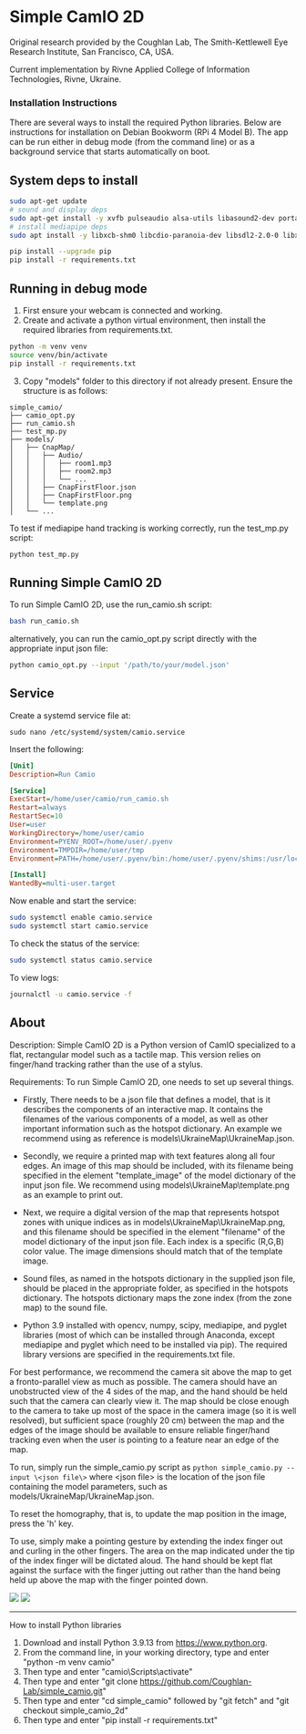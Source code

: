 # Simple CamIO 2D

Original research provided by the Coughlan Lab, The Smith-Kettlewell Eye Research Institute, San Francisco, CA, USA.

Current implementation by Rivne Applied College of Information Technologies, Rivne, Ukraine.

### Installation Instructions

There are several ways to install the required Python libraries. Below are instructions for installation on Debian Bookworm (RPi 4 Model B).
The app can be run either in debug mode (from the command line) or as a background service that starts automatically on boot.

## System deps to install
```bash
sudo apt-get update
# sound and display deps
sudo apt-get install -y xvfb pulseaudio alsa-utils libasound2-dev portaudio19-dev x11vnc libgl1-mesa-glx
# install mediapipe deps
sudo apt install -y libxcb-shm0 libcdio-paranoia-dev libsdl2-2.0-0 libxv1  libtheora0 libva-drm2 libva-x11-2 libvdpau1 libharfbuzz0b libbluray2 libatlas-base-dev libhdf5-103 libgtk-3-0

pip install --upgrade pip
pip install -r requirements.txt
```

## Running in debug mode
1. First ensure your webcam is connected and working.
2. Create and activate a python virtual environment, then install the required libraries from requirements.txt.

```bash
python -m venv venv
source venv/bin/activate
pip install -r requirements.txt
```

3. Copy "models" folder to this directory if not already present.
Ensure the structure is as follows:
```
simple_camio/
├── camio_opt.py
├── run_camio.sh
├── test_mp.py
├── models/
│   ├── CnapMap/
│   │   ├── Audio/
│   │   │   ├── room1.mp3
│   │   │   ├── room2.mp3
│   │   │   └── ...
│   │   ├── CnapFirstFloor.json
│   │   ├── CnapFirstFloor.png
│   │   └── template.png
│   └── ...
```

To test if mediapipe hand tracking is working correctly, run the test_mp.py script:
```bash
python test_mp.py
```
## Running Simple CamIO 2D
To run Simple CamIO 2D, use the run_camio.sh script:
```bash
bash run_camio.sh
```
alternatively, you can run the camio_opt.py script directly with the appropriate input json file:
```bash
python camio_opt.py --input '/path/to/your/model.json'  
```

## Service
Create a systemd service file at:

`sudo nano /etc/systemd/system/camio.service`

Insert the following:

```ini
[Unit]
Description=Run Camio

[Service]
ExecStart=/home/user/camio/run_camio.sh
Restart=always
RestartSec=10
User=user
WorkingDirectory=/home/user/camio
Environment=PYENV_ROOT=/home/user/.pyenv
Environment=TMPDIR=/home/user/tmp
Environment=PATH=/home/user/.pyenv/bin:/home/user/.pyenv/shims:/usr/local/bin:/usr/bin:/bin

[Install]
WantedBy=multi-user.target
```

Now enable and start the service:
```bash
sudo systemctl enable camio.service
sudo systemctl start camio.service
```

To check the status of the service:
```bash
sudo systemctl status camio.service
```
To view logs:
```bash
journalctl -u camio.service -f
```


## About

Description: Simple CamIO 2D is a Python version of CamIO specialized to a flat, rectangular model such as a tactile map. This version relies on finger/hand tracking rather than the use of a stylus.

Requirements: To run Simple CamIO 2D, one needs to set up several things. 
- Firstly, There needs to be a json file that defines a model, that is it describes the components of an interactive map.  It contains the filenames of the various components of a model, as well as other important information such as the hotspot dictionary.  An example we recommend using as reference is models\UkraineMap\UkraineMap.json.

- Secondly, we require a printed map with text features along all four edges. An image of this map should be included, with its filename being specified in the element "template_image" of the model dictionary of the input json file.  We recommend using models\UkraineMap\template.png as an example to print out.

- Next, we require a digital version of the map that represents hotspot zones with unique indices as in models\UkraineMap\UkraineMap.png, and this filename should be specified in the element "filename" of the model dictionary of the input json file. Each index is a specific (R,G,B) color value. The image dimensions should match that of the template image. 

- Sound files, as named in the hotspots dictionary in the supplied json file, should be placed in the appropriate folder, as specified in the hotspots dictionary. The hotspots dictionary maps the zone index (from the zone map) to the sound file.

- Python 3.9 installed with opencv, numpy, scipy, mediapipe, and pyglet libraries (most of which can be installed through Anaconda, except mediapipe and pyglet which need to be installed via pip). The required library versions are specified in the requirements.txt file.

For best performance, we recommend the camera sit above the map to get a fronto-parallel view as much as possible. The camera should have an unobstructed view of the 4 sides of the map, and the hand should be held such that the camera can clearly view it. The map should be close enough to the camera to take up most of the space in the camera image (so it is well resolved), but sufficient space (roughly 20 cm) between the map and the edges of the image should be available to ensure reliable finger/hand tracking even when the user is pointing to a feature near an edge of the map.

To run, simply run the simple_camio.py script as `python simple_camio.py --input \<json file\>` where \<json file\> is the location of the json file containing the model parameters, such as models/UkraineMap/UkraineMap.json. 

To reset the homography, that is, to update the map position in the image, press the 'h' key.

To use, simply make a pointing gesture by extending the index finger out and curling in the other fingers.  The area on the map indicated under the tip of the index finger will be dictated aloud.  The hand should be kept flat against the surface with the finger jutting out rather than the hand being held up above the map with the finger pointed down.

![](img/pointing_yes.jpg) ![](img/pointing_no.jpg)

__________________________________________________
How to install Python libraries
1. Download and install Python 3.9.13 from https://www.python.org.
2. From the command line, in your working directory, type and enter "python -m venv camio"
3. Then type and enter "camio\Scripts\activate"
4. Then type and enter "git clone https://github.com/Coughlan-Lab/simple_camio.git"
5. Then type and enter "cd simple_camio" followed by "git fetch" and "git checkout simple_camio_2d"
6. Then type and enter "pip install -r requirements.txt"
